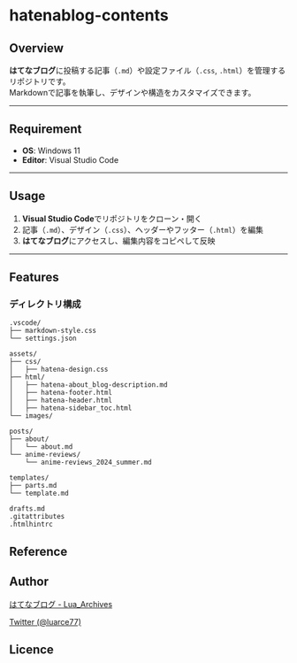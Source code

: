 # hatenablog-contents

## Overview
**はてなブログ**に投稿する記事（`.md`）や設定ファイル（`.css`, `.html`）を管理するリポジトリです。  
Markdownで記事を執筆し、デザインや構造をカスタマイズできます。

---

## Requirement
- **OS**: Windows 11  
- **Editor**: Visual Studio Code  

---

## Usage
1. **Visual Studio Code**でリポジトリをクローン・開く  
2. 記事（`.md`）、デザイン（`.css`）、ヘッダーやフッター（`.html`）を編集  
3. **はてなブログ**にアクセスし、編集内容をコピペして反映

---

## Features
### ディレクトリ構成

```plaintext
.vscode/
├── markdown-style.css
└── settings.json
```

```plaintext
assets/
├── css/
│   ├── hatena-design.css
├── html/
│   ├── hatena-about_blog-description.md
│   ├── hatena-footer.html
│   ├── hatena-header.html
│   ├── hatena-sidebar_toc.html
└── images/
```

```plaintext
posts/
├── about/
│   └── about.md
└── anime-reviews/
    └── anime-reviews_2024_summer.md
```

```plaintext
templates/
├── parts.md
└── template.md
```

```plaintext
drafts.md
.gitattributes
.htmlhintrc
```

## Reference

## Author

[はてなブログ - Lua_Archives](https://luarce.hatenablog.com/archive)

[Twitter (@luarce77)](https://twitter.com/luarce77)

## Licence

